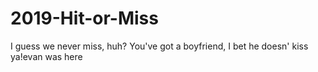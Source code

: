 # 2019-Hit-or-Miss
I guess we never miss, huh?
You've got a boyfriend, I bet he doesn' kiss ya!evan was here
